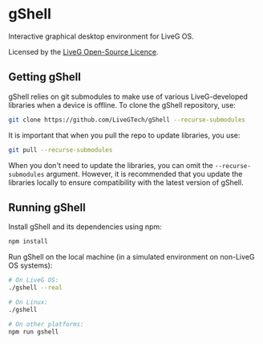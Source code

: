 # gShell
Interactive graphical desktop environment for LiveG OS.

Licensed by the [LiveG Open-Source Licence](LICENCE.md).

## Getting gShell
gShell relies on git submodules to make use of various LiveG-developed libraries when a device is offline. To clone the gShell repository, use:

```bash
git clone https://github.com/LiveGTech/gShell --recurse-submodules
```

It is important that when you pull the repo to update libraries, you use:

```bash
git pull --recurse-submodules
```

When you don't need to update the libraries, you can omit the `--recurse-submodules` argument. However, it is recommended that you update the libraries locally to ensure compatibility with the latest version of gShell.

## Running gShell
Install gShell and its dependencies using npm:

```bash
npm install
```

Run gShell on the local machine (in a simulated environment on non-LiveG OS systems):

```bash
# On LiveG OS:
./gshell --real

# On Linux:
./gshell

# On other platforms:
npm run gshell
```

